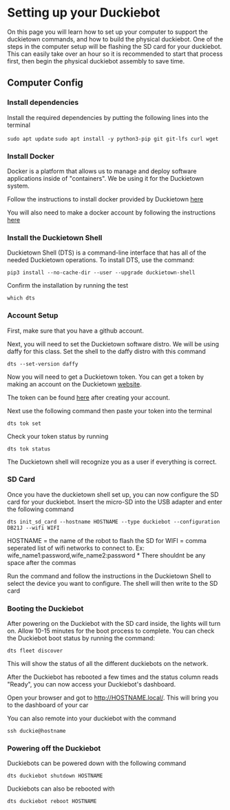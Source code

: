 # Setting up your Duckiebot

On this page you will learn how to set up your computer to support the duckietown commands, and how to build the physical duckiebot. One of the steps in the computer setup will be flashing the SD card for your duckiebot. This can easily take over an hour so it is recommended to start that process first, then begin the physical duckiebot assembly to save time.

## Computer Config

### Install dependencies

Install the required dependencies by putting the following lines into the terminal

`sudo apt update`
`sudo apt install -y python3-pip git git-lfs curl wget`

### Install Docker

Docker is a platform that allows us to manage and deploy software applications inside of "containers". We be using it for the Duckietown system. 

Follow the instructions to install docker provided by Duckietown [here](https://docs.duckietown.com/daffy/opmanual-duckiebot/setup/setup_laptop/setup_docker.html)

You will also need to make a docker account by following the instructions [here](https://docs.duckietown.com/daffy/opmanual-duckiebot/setup/setup_account/docker_accounts.html)

### Install the Duckietown Shell

Duckietown Shell (DTS) is a command-line interface that has all of the needed Duckietown operations. To install DTS, use the command:

`pip3 install --no-cache-dir --user --upgrade duckietown-shell`

Confirm the installation by running the test

`which dts`

### Account Setup

First, make sure that you have a github account.

Next, you will need to set the Duckietown software distro. We will be using daffy for this class. Set the shell to the daffy distro with this command

`dts --set-version daffy`

Now you will need to get a Duckietown token. You can get a token by making an account on the Duckietown [website](https://hub.duckietown.com/signin/?next=/profile/).

The token can be found [here](https://hub.duckietown.com/profile/) after creating your account.

Next use the following command then paste your token into the terminal

`dts tok set`

Check your token status by running

`dts tok status`

The Duckietown shell will recognize you as a user if everything is correct.

### SD Card

Once you have the duckietown shell set up, you can now configure the SD card for your duckiebot. Insert the micro-SD into the USB adapter and enter the following command

`dts init_sd_card --hostname HOSTNAME --type duckiebot --configuration DB21J --wifi WIFI`

HOSTNAME = the name of the robot to flash the SD for
WIFI = comma seperated list of wifi networks to connect to. Ex: wife_name1:password,wife_name2:password
    * There shouldnt be any space after the commas

Run the command and follow the instructions in the Duckietown Shell to select the device you want to configure. The shell will then write to the SD card

### Booting the Duckiebot

After powering on the Duckiebot with the SD card inside, the lights will turn on. Allow 10-15 minutes for the boot process to complete. You can check the Duckiebot boot status by running the command:

`dts fleet discover`

This will show the status of all the different duckiebots on the network.

After the Duckiebot has rebooted a few times and the status column reads "Ready", you can now access your Duckiebot's dashboard.

Open your browser and got to http://HOSTNAME.local/. This will bring you to the dashboard of your car

You can also remote into your duckiebot with the command

`ssh duckie@hostname`

### Powering off the Duckiebot

Duckiebots can be powered down with the following command

`dts duckiebot shutdown HOSTNAME`

Duckiebots can also be rebooted with

`dts duckiebot reboot HOSTNAME`


